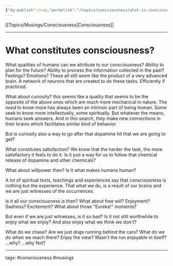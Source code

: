 ```yaml
---
{"dg-publish":true,"permalink":"/topics/consciousness/what-is-consciousness/"}
---
```


[[Topics/Musings/Consciousness\|Consciousness]]

---

# What constitutes consciousness?
What qualities of humans can we attribute to our consciousness? Ability to plan for the future? Ability to process the information collected in the past? Feelings? Emotions? 
These all still seem like the product of a very advanced brain. A network of neurons that are created to do these tasks. Efficiently if practiced.

What about curiosity? this seems like a quality that seems to be the opposite of the above ones which are much more mechanical in nature.
The *need* to know more has always been an intrinsic part of being human. Some seek to know more intellectually, some spiritually. But whatever the means, humans seek answers. And in this search, they make new connections in their brains which facilitates similar kind of behavior. 

But is curiosity also a way to go after that dopamine hit that we are going to get? 

What constitutes satisfaction? We know that the harder the task, the more satisfactory it feels to do it. Is it just a way for us to follow that chemical release of dopamine and other chemicals? 

What about willpower then? Is it what makes humans human?

A lot of spiritual texts, teachings and experiences say that consciousness is nothing but the experience. That what we do, is a result of our brains and we are just witnesses of the occurrences. 

Is it all our consciousness is then? What about free will? Enjoyment? Sadness? Excitement? What about those "Eureka!" moments?

But even if we are just witnesses, is it so bad? Is it not still worthwhile to enjoy what we enjoy? And also enjoy what we think we don't?

What do we chase? Are we just dogs running behind the cars? What do we do when we reach there? Enjoy the view? Wasn't the run enjoyable in itself? 
...why? 
...why Not?


---
tags: #consciousness #musings